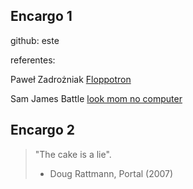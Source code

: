 ## Encargo 1 
github: este

referentes:

Paweł Zadrożniak [Floppotron](https://www.youtube.com/@PaweZadrozniak)

Sam James Battle [look mom no computer](https://www.lookmumnocomputer.com/)

## Encargo 2

> "The cake is a lie".
>  - Doug Rattmann, Portal (2007)

